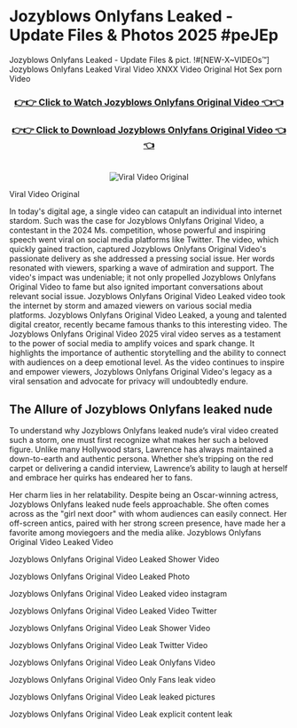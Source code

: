 # Jozyblows Onlyfans Leaked - Update Files & Photos 2025 #peJEp

Jozyblows Onlyfans Leaked - Update Files & pict. !#[NEW-X~VIDEOs™] Jozyblows Onlyfans Leaked Viral Video XNXX Video Original Hot Sex porn Video
<br>
<div align="center">
<h3><a href="https://links2leaks.com?utm_source=jozyblows&utm_medium=gitlong" rel="nofollow">👉👉 Click to Watch Jozyblows Onlyfans Original Video 👈👈</a></h3>
<h3><a href="https://links2leaks.com?utm_source=jozyblows&utm_medium=gitlong" rel="nofollow">👉👉 Click to Download Jozyblows Onlyfans Original Video 👈👈</a></h3>
<br>
<a href="https://links2leaks.com?utm_source=jozyblows&utm_medium=gitlong" rel="nofollow"><img src="https://i.ibb.co/Gkj2r4b/banner.png" alt="Viral Video Original" style="max-width: 100%; display: inline-block;" data-target="animated-image.originalImage"></a>
</div>

Viral Video Original

In today's digital age, a single video can catapult an individual into internet stardom. Such was the case for Jozyblows Onlyfans Original Video, a contestant in the 2024 Ms. competition, whose powerful and inspiring speech went viral on social media platforms like Twitter.
The video, which quickly gained traction, captured Jozyblows Onlyfans Original Video's passionate delivery as she addressed a pressing social issue. Her words resonated with viewers, sparking a wave of admiration and support. The video's impact was undeniable; it not only propelled Jozyblows Onlyfans Original Video to fame but also ignited important conversations about relevant social issue.
Jozyblows Onlyfans Original Video Leaked video took the internet by storm and amazed viewers on various social media platforms. Jozyblows Onlyfans Original Video Leaked, a young and talented digital creator, recently became famous thanks to this interesting video.
The Jozyblows Onlyfans Original Video 2025 viral video serves as a testament to the power of social media to amplify voices and spark change. It highlights the importance of authentic storytelling and the ability to connect with audiences on a deep emotional level. As the video continues to inspire and empower viewers, Jozyblows Onlyfans Original Video's legacy as a viral sensation and advocate for privacy will undoubtedly endure.

<h2>The Allure of Jozyblows Onlyfans leaked nude</h2>


To understand why Jozyblows Onlyfans leaked nude’s viral video created such a storm, one must first recognize what makes her such a beloved figure. Unlike many Hollywood stars, Lawrence has always maintained a down-to-earth and authentic persona. Whether she’s tripping on the red carpet or delivering a candid interview, Lawrence’s ability to laugh at herself and embrace her quirks has endeared her to fans.

Her charm lies in her relatability. Despite being an Oscar-winning actress, Jozyblows Onlyfans leaked nude feels approachable. She often comes across as the "girl next door" with whom audiences can easily connect. Her off-screen antics, paired with her strong screen presence, have made her a favorite among moviegoers and the media alike.
Jozyblows Onlyfans Original Video Leaked Video

Jozyblows Onlyfans Original Video Leaked Shower Video

Jozyblows Onlyfans Original Video Leaked Photo

Jozyblows Onlyfans Original Video Leaked video instagram

Jozyblows Onlyfans Original Video Leaked Video Twitter

Jozyblows Onlyfans Original Video Leak Shower Video

Jozyblows Onlyfans Original Video Leak Twitter Video

Jozyblows Onlyfans Original Video Leak Onlyfans Video

Jozyblows Onlyfans Original Video Only Fans leak video

Jozyblows Onlyfans Original Video Leak leaked pictures

Jozyblows Onlyfans Original Video Leak explicit content leak